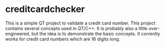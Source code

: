 # creditcardchecker
This is a simple QT project to validate a credit card number. This project contains several concepts used in QT/C++. It is probably also a little over-engineered, but the idea is to demonstrate the basic concepts.
It corrently works for credit card numbers which are 16 digits long.
